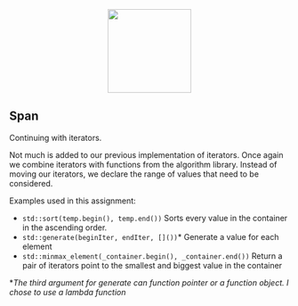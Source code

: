 <div align=center>
    <img src="https://cdn.jsdelivr.net/gh/devicons/devicon/icons/cplusplus/cplusplus-original.svg" width="150" height="150" />
</div>

## Span
Continuing with iterators.  

Not much is added to our previous implementation of iterators. Once again we combine iterators with functions from the algorithm library.  Instead of moving our iterators, we declare the range of values that need to be considered.  

Examples used in this assignment:

* `std::sort(temp.begin(), temp.end())` Sorts every value in the container in the ascending order.
* `std::generate(beginIter, endIter, []())`* Generate a value for each element
* `std::minmax_element(_container.begin(), _container.end())` Return a pair of iterators point to the smallest and biggest value in the container

**The third argument for generate can function pointer or a function object. I chose to use a lambda function*
